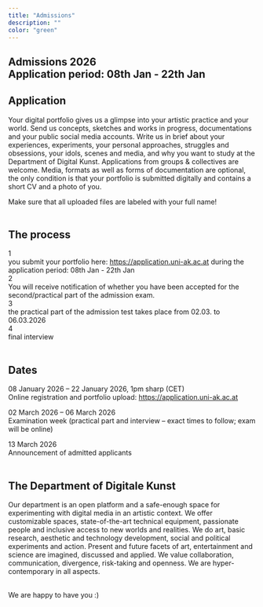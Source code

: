 ```yaml
---
title: "Admissions"
description: ""
color: "green"
---
```

<!--
# Open Day (Zoom) 
Learn more about the department and our application process
<br/>
January 7, 2025
<br/>
11:00 to 15:00 (CET)
<br/>
<br/>
Zoom Link: https://dieangewandte-at.zoom.us/j/64649575011
<br/>
Meeting-ID: 646 4957 5011
<br/>
<br/>
-->

## Admissions 2026<br/>Application period: 08th Jan - 22th Jan<br/>

## Application
Your digital portfolio gives us a glimpse into your artistic practice and your world. Send us concepts, sketches and works in progress, documentations and your public social media accounts. Write us in brief about your experiences, experiments, your personal approaches, struggles and obsessions, your idols, scenes and media, and why you want to study at the Department of Digital Kunst. Applications from groups & collectives are welcome. Media, formats as well as forms of documentation are optional, the only condition is that your portfolio is submitted digitally and contains a short CV and a photo of you.<br/>

Make sure that all uploaded files are labeled with your full name!<br/><br/>

## The process
1 <br/>you submit your portfolio here: https://application.uni-ak.ac.at during the application period: 08th Jan - 22th Jan<br/>
2 <br/>You will receive notification of whether you have been accepted for the second/practical part of the admission exam.<br/>
3 <br/>the practical part of the admission test takes place from 02.03. to 06.03.2026<br/>
4 <br/>final interview<br/><br/>

## Dates 
08 January 2026 – 22 January 2026, 1pm sharp (CET)<br/>
Online registration and portfolio upload: https://application.uni-ak.ac.at<br/>

02 March 2026 – 06 March 2026<br/>
Examination week (practical part and interview – exact times to follow; exam will be online)<br/>

13 March 2026<br/>
Announcement of admitted applicants<br/><br/>

## The Department of Digitale Kunst
Our department is an open platform and a safe-enough space for experimenting with digital media in an artistic context. We offer customizable spaces, state-of-the-art technical equipment, passionate people and inclusive access to new worlds and realities. We do art, basic research, aesthetic and technology development, social and political experiments and action. Present and future facets of art, entertainment and science are imagined, discussed and applied. We value collaboration, communication, divergence, risk-taking and openness. We are hyper-contemporary in all aspects.
<br/>
<br/>

 

 
We are happy to have you :)
 
 
